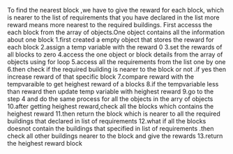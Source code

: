 To find the nearest block ,we have to give the reward for each block, which is nearer to the list of requirements that you have declared in the list
more reward means more nearest to the required buildings.
First accesss the each block from the array of objects.One object contains all the information about one block
1.first created a empty object that stores the reward for each block
2.assign a temp variable with the reward 0 
3.set the rewards of all blocks to zero
4.access the one object or block details from the array of objects using for loop 
5.access all the requirements from the list one by one
6.then check if the required building is nearer to the block or not .if yes then increase reward of that specific block
7.compare reward with the tempvaraible to get heighest reward of a blocks
8.if the tempvariable less than reward then update temp variable with heighest reward 
9.go to the step 4 and do the same process for all the objects in the arry of objects 
10.after getting heighest reward,check all the blocks which contains the heighest reward
11.then return the block which is nearer to all the required buildings that declared in list of requirements
12.what if all the blocks doesnot contain the buildings that specified in list of requirements .then check all other buildings nearer to the block and give the rewards 
13.return the heighest reward block
